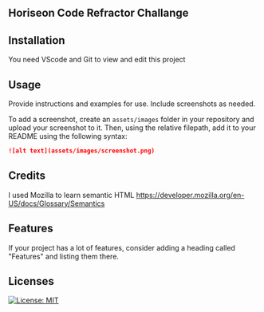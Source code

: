 ## Horiseon Code Refractor Challange

## Installation

You need VScode and Git to view and edit this project


## Usage 

Provide instructions and examples for use. Include screenshots as needed. 

To add a screenshot, create an `assets/images` folder in your repository and upload your screenshot to it. Then, using the relative filepath, add it to your README using the following syntax:

```md
![alt text](assets/images/screenshot.png)
```


## Credits

I used Mozilla to learn semantic HTML https://developer.mozilla.org/en-US/docs/Glossary/Semantics

## Features

If your project has a lot of features, consider adding a heading called "Features" and listing them there.

## Licenses 

[![License: MIT](https://img.shields.io/badge/License-MIT-yellow.svg)](https://opensource.org/licenses/MIT)

